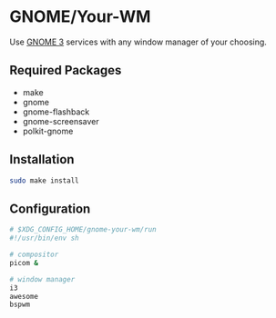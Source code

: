 # GNOME/Your-WM

Use [GNOME 3](https://www.gnome.org/gnome-3/) services with any window manager
of your choosing.

## Required Packages
* make
* gnome
* gnome-flashback
* gnome-screensaver
* polkit-gnome

## Installation
```sh
sudo make install
```

## Configuration
```sh
# $XDG_CONFIG_HOME/gnome-your-wm/run
#!/usr/bin/env sh

# compositor
picom &

# window manager
i3
awesome
bspwm
```
